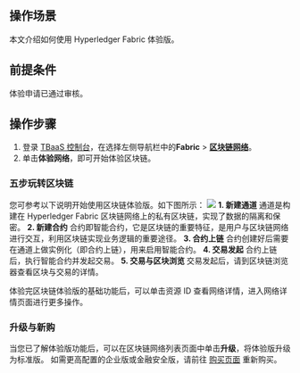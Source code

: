 ## 操作场景
本文介绍如何使用 Hyperledger Fabric 体验版。

## 前提条件
体验申请已通过审核。


## 操作步骤
1. 登录 [TBaaS 控制台](https://console.cloud.tencent.com/tbaas)，在选择左侧导航栏中的**Fabric** > **[区块链网络](https://console.cloud.tencent.com/tbaas/fabric/deploy)**。
2. 单击**体验网络**，即可开始体验区块链。

### 五步玩转区块链
您可参考以下说明开始使用区块链体验版。如下图所示：
![](https://main.qcloudimg.com/raw/8d04fd64a809529ee6014fae95884c83.png)
**1. 新建通道**
通道是构建在 Hyperledger Fabric 区块链网络上的私有区块链，实现了数据的隔离和保密。
**2. 新建合约**
合约即智能合约，它是区块链的重要特征，是用户与区块链网络进行交互，利用区块链实现业务逻辑的重要途径。
**3. 合约上链**
合约创建好后需要在通道上做实例化（即合约上链），用来启用智能合约。
**4. 交易发起**
合约上链后，执行智能合约并发起交易。
**5. 交易与区块浏览**
交易发起后，请到区块链浏览器查看区块与交易的详情。

体验完区块链体验版的基础功能后，可以单击资源 ID 查看网络详情，进入网络详情页面进行更多操作。

### 升级与新购
当您已了解体验版功能后，可以在区块链网络列表页面中单击**升级**，将体验版升级为标准版。
如需更高配置的企业版或金融安全版，请前往 [购买页面](https://buy.cloud.tencent.com/tbaas_blockchain?type=0&rg=1) 重新购买。
